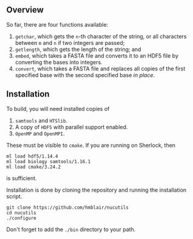 ## Overview

So far, there are four functions available:
   1. `getchar`, which gets the `n`-th character of the string, or all characters between `m` and `n` if two integers are passed;
   2. `getlength`, which gets the length of the string; and
   3. `embed`, which takes a FASTA file and converts it to an HDF5 file by   converting the bases into integers.
   4. `convert`, which takes a FASTA file and replaces all copies of the first specified base with the second specified base *in place*.

## Installation

To build, you will need installed copies of
   1. `samtools` and `HTSlib`.
   2. A copy of `HDF5` with parallel support enabled.
   3. `OpenMP` and `OpenMPI`.

These must be visible to `cmake`. If you are running on Sherlock, then 
```
ml load hdf5/1.14.4
ml load biology samtools/1.16.1
ml load cmake/3.24.2
```
is sufficient.

Installation is done by cloning the repository and running the installation script.
```
git clone https://github.com/hmblair/nucutils
cd nucutils
./configure
```
Don't forget to add the `./bin` directory to your path.


